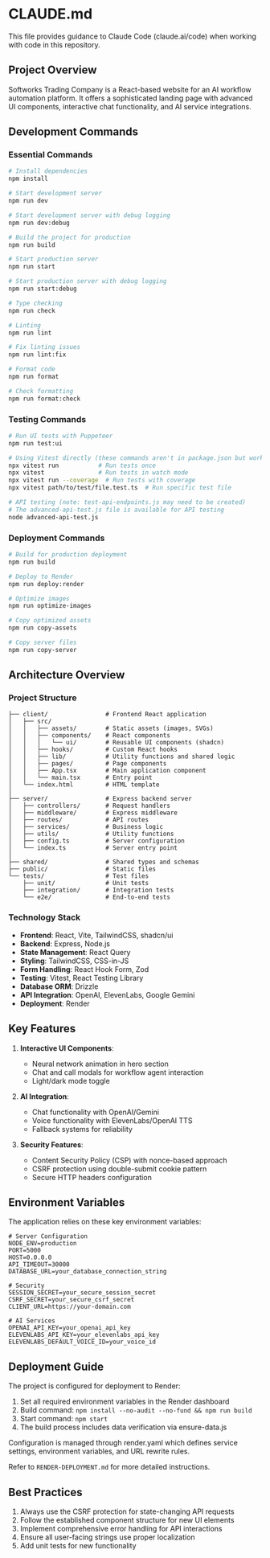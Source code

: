 # CLAUDE.md

This file provides guidance to Claude Code (claude.ai/code) when working with code in this repository.

## Project Overview

Softworks Trading Company is a React-based website for an AI workflow automation platform. It offers a sophisticated landing page with advanced UI components, interactive chat functionality, and AI service integrations.

## Development Commands

### Essential Commands

```bash
# Install dependencies
npm install

# Start development server
npm run dev

# Start development server with debug logging
npm run dev:debug

# Build the project for production
npm run build

# Start production server
npm run start

# Start production server with debug logging
npm run start:debug

# Type checking
npm run check

# Linting
npm run lint

# Fix linting issues
npm run lint:fix

# Format code
npm run format

# Check formatting
npm run format:check
```

### Testing Commands

```bash
# Run UI tests with Puppeteer
npm run test:ui

# Using Vitest directly (these commands aren't in package.json but work with the configured vitest.config.ts)
npx vitest run           # Run tests once
npx vitest               # Run tests in watch mode
npx vitest run --coverage  # Run tests with coverage
npx vitest path/to/test/file.test.ts  # Run specific test file

# API testing (note: test-api-endpoints.js may need to be created)
# The advanced-api-test.js file is available for API testing
node advanced-api-test.js
```

### Deployment Commands

```bash
# Build for production deployment
npm run build

# Deploy to Render
npm run deploy:render

# Optimize images
npm run optimize-images

# Copy optimized assets
npm run copy-assets

# Copy server files
npm run copy-server
```

## Architecture Overview

### Project Structure

```
├── client/                # Frontend React application
│   ├── src/
│   │   ├── assets/        # Static assets (images, SVGs)
│   │   ├── components/    # React components
│   │   │   └── ui/        # Reusable UI components (shadcn)
│   │   ├── hooks/         # Custom React hooks
│   │   ├── lib/           # Utility functions and shared logic
│   │   ├── pages/         # Page components
│   │   ├── App.tsx        # Main application component
│   │   └── main.tsx       # Entry point
│   └── index.html         # HTML template
│
├── server/                # Express backend server
│   ├── controllers/       # Request handlers
│   ├── middleware/        # Express middleware
│   ├── routes/            # API routes
│   ├── services/          # Business logic
│   ├── utils/             # Utility functions
│   ├── config.ts          # Server configuration
│   └── index.ts           # Server entry point
│
├── shared/                # Shared types and schemas
├── public/                # Static files
└── tests/                 # Test files
    ├── unit/              # Unit tests
    ├── integration/       # Integration tests
    └── e2e/               # End-to-end tests
```

### Technology Stack

- **Frontend**: React, Vite, TailwindCSS, shadcn/ui
- **Backend**: Express, Node.js
- **State Management**: React Query
- **Styling**: TailwindCSS, CSS-in-JS
- **Form Handling**: React Hook Form, Zod
- **Testing**: Vitest, React Testing Library
- **Database ORM**: Drizzle
- **API Integration**: OpenAI, ElevenLabs, Google Gemini
- **Deployment**: Render

## Key Features

1. **Interactive UI Components**:
   - Neural network animation in hero section
   - Chat and call modals for workflow agent interaction
   - Light/dark mode toggle

2. **AI Integration**:
   - Chat functionality with OpenAI/Gemini
   - Voice functionality with ElevenLabs/OpenAI TTS
   - Fallback systems for reliability

3. **Security Features**:
   - Content Security Policy (CSP) with nonce-based approach
   - CSRF protection using double-submit cookie pattern
   - Secure HTTP headers configuration

## Environment Variables

The application relies on these key environment variables:

```
# Server Configuration
NODE_ENV=production
PORT=5000
HOST=0.0.0.0
API_TIMEOUT=30000
DATABASE_URL=your_database_connection_string

# Security
SESSION_SECRET=your_secure_session_secret
CSRF_SECRET=your_secure_csrf_secret
CLIENT_URL=https://your-domain.com

# AI Services
OPENAI_API_KEY=your_openai_api_key
ELEVENLABS_API_KEY=your_elevenlabs_api_key
ELEVENLABS_DEFAULT_VOICE_ID=your_voice_id
```

## Deployment Guide

The project is configured for deployment to Render:

1. Set all required environment variables in the Render dashboard
2. Build command: `npm install --no-audit --no-fund && npm run build`
3. Start command: `npm start`
4. The build process includes data verification via ensure-data.js

Configuration is managed through render.yaml which defines service settings, environment variables, and URL rewrite rules.

Refer to `RENDER-DEPLOYMENT.md` for more detailed instructions.

## Best Practices

1. Always use the CSRF protection for state-changing API requests
2. Follow the established component structure for new UI elements
3. Implement comprehensive error handling for API interactions
4. Ensure all user-facing strings use proper localization
5. Add unit tests for new functionality